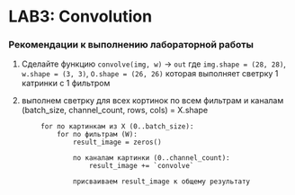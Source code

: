 # LAB3: Convolution

### Рекомендации к выполнению лабораторной работы
1. Сделайте функцию `convolve(img, w)` -> `out` где `img.shape = (28, 28)`, `w.shape = (3, 3)`, `O.shape = (26, 26)`
   которая выполняет светрку 1 катринки с 1 фильтром

2. выполнем светрку для всех кортинок по всем фильтрам и каналам 
(batch_size, channel_count, rows, cols) = X.shape

```
        for по картинкам из X (0..batch_size): 
            for по фильтрам (W):
                result_image = zeros()

                по каналам картинки (0..channel_count):
                    result_image += `convolve`
                
                присваиваем result_image к общему результату
```